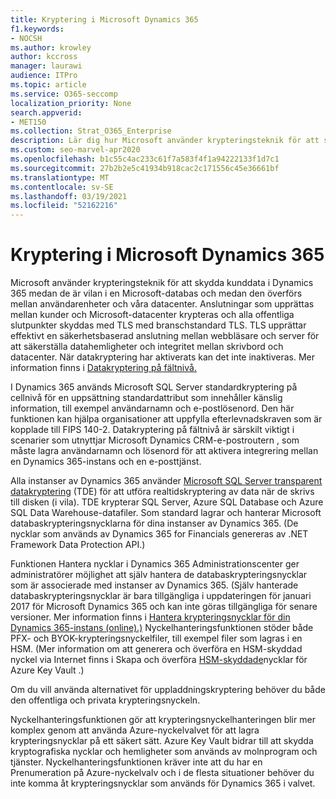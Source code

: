 ```yaml
---
title: Kryptering i Microsoft Dynamics 365
f1.keywords:
- NOCSH
ms.author: krowley
author: kccross
manager: laurawi
audience: ITPro
ms.topic: article
ms.service: O365-seccomp
localization_priority: None
search.appverid:
- MET150
ms.collection: Strat_O365_Enterprise
description: Lär dig hur Microsoft använder krypteringsteknik för att skydda kunddata i Microsoft Dynamics 365 medan de är vilade i en Microsoft-databas och under överföringen.
ms.custom: seo-marvel-apr2020
ms.openlocfilehash: b1c55c4ac233c61f7a583f4f1a94222133f1d7c1
ms.sourcegitcommit: 27b2b2e5c41934b918cac2c171556c45e36661bf
ms.translationtype: MT
ms.contentlocale: sv-SE
ms.lasthandoff: 03/19/2021
ms.locfileid: "52162216"
---
```

# <a name="encryption-in-microsoft-dynamics-365"></a>Kryptering i Microsoft Dynamics 365

Microsoft använder krypteringsteknik för att skydda kunddata i Dynamics 365 medan de är vilan i en Microsoft-databas och medan den överförs mellan användarenheter och våra datacenter. Anslutningar som upprättas mellan kunder och Microsoft-datacenter krypteras och alla offentliga slutpunkter skyddas med TLS med branschstandard TLS. TLS upprättar effektivt en säkerhetsbaserad anslutning mellan webbläsare och server för att säkerställa datahemligheter och integritet mellan skrivbord och datacenter. När datakryptering har aktiverats kan det inte inaktiveras. Mer information finns i [Datakryptering på fältnivå.](/previous-versions/dynamicscrm-2016/developers-guide/dn481562(v=crm.8))

I Dynamics 365 används Microsoft SQL Server standardkryptering på cellnivå för en uppsättning standardattribut som innehåller känslig information, till exempel användarnamn och e-postlösenord. Den här funktionen kan hjälpa organisationer att uppfylla efterlevnadskraven som är kopplade till FIPS 140-2. Datakryptering på fältnivå är särskilt [](/previous-versions/dynamicscrm-2016/administering-dynamics-365/hh699800(v=crm.8))viktigt i scenarier som utnyttjar Microsoft Dynamics CRM-e-postroutern , som måste lagra användarnamn och lösenord för att aktivera integrering mellan en Dynamics 365-instans och en e-posttjänst. 

Alla instanser av Dynamics 365 använder [Microsoft SQL Server transparent datakryptering](/sql/relational-databases/security/encryption/transparent-data-encryption?view=sql-server-2017) (TDE) för att utföra realtidskryptering av data när de skrivs till disken (i vila). TDE krypterar SQL Server, Azure SQL Database och Azure SQL Data Warehouse-datafiler. Som standard lagrar och hanterar Microsoft databaskrypteringsnycklarna för dina instanser av Dynamics 365. (De nycklar som används av Dynamics 365 for Financials genereras av .NET Framework Data Protection API.) 

Funktionen Hantera nycklar i Dynamics 365 Administrationscenter ger administratörer möjlighet att själv hantera de databaskrypteringsnycklar som är associerade med instanser av Dynamics 365. (Själv hanterade databaskrypteringsnycklar är bara tillgängliga i uppdateringen för januari 2017 för Microsoft Dynamics 365 och kan inte göras tillgängliga för senare versioner. Mer information finns i [Hantera krypteringsnycklar för din Dynamics 365-instans (online).)](/dynamics365/customer-engagement/admin/manage-encryption-keys-instance) Nyckelhanteringsfunktionen stöder både PFX- och BYOK-krypteringsnyckelfiler, till exempel filer som lagras i en HSM. (Mer information om att generera och överföra en HSM-skyddad nyckel via Internet finns i Skapa och överföra [HSM-skyddade](/azure/key-vault/key-vault-hsm-protected-keys)nycklar för Azure Key Vault .) 

Om du vill använda alternativet för uppladdningskryptering behöver du både den offentliga och privata krypteringsnyckeln.

Nyckelhanteringsfunktionen gör att krypteringsnyckelhanteringen blir mer komplex genom att använda Azure-nyckelvalvet för att lagra krypteringsnycklar på ett säkert sätt. Azure Key Vault bidrar till att skydda kryptografiska nycklar och hemligheter som används av molnprogram och tjänster. Nyckelhanteringsfunktionen kräver inte att du har en Prenumeration på Azure-nyckelvalv och i de flesta situationer behöver du inte komma åt krypteringsnycklar som används för Dynamics 365 i valvet.